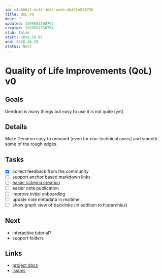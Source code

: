 ```yaml
---
id: c4cb56af-ec13-4e57-aede-eb341e870736
title: QoL V0
desc: ''
updated: 1599501500764
created: 1599501500764
stub: false
start: 2020.10.07
end: 2020.10.29
status: Next
---
```

# Quality of Life Improvements (QoL) v0

## Goals

Dendron is many things but easy to use it is not quite (yet). 

## Details

Make Dendron easy to onboard (even for non-technical users) and smooth some of the rough edges. 

## Tasks
- [x] collect feedback from the community
- [ ] support anchor based markdown links
- [ ] [easier schema creation](https://github.com/dendronhq/dendron/issues/249)
- [ ] easier note publication
- [ ] improve initial onboarding
- [ ] update note metadata in realtime
- [ ] show graph view of backlinks (in addition to hierarchies)

## Next
- interactive tutorial?
- support folders

## Links
- [project docs](https://dendron.so/notes/c4cb56af-ec13-4e57-aede-eb341e870736.html)
- [issues](https://github.com/dendronhq/dendron/labels/pro.qol-v0)
